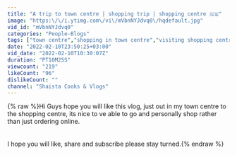 ```yaml
---
title: "A trip to town centre | shopping trip | shopping centre 🇬🇧"
image: "https:\/\/i.ytimg.com\/vi\/mVbnNYJdvq0\/hqdefault.jpg"
vid_id: "mVbnNYJdvq0"
categories: "People-Blogs"
tags: ["town centre","shopping in town centre","visiting shopping centre"]
date: "2022-02-10T23:50:25+03:00"
vid_date: "2022-02-10T10:30:07Z"
duration: "PT10M25S"
viewcount: "219"
likeCount: "96"
dislikeCount: ""
channel: "Shaista Cooks & Vlogs"
---
```

{% raw %}Hi Guys hope you will like this vlog, just out in my town centre to the shopping centre, its nice to ve able to go and personally shop rather than  just ordering online.<br /><br /><br />I hope you will like, share and subscribe please stay turned.{% endraw %}
